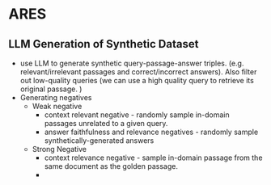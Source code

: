 
# ARES


## LLM Generation of Synthetic Dataset

- use LLM to generate synthetic query-passage-answer triples. (e.g. relevant/irrelevant passages and correct/incorrect answers). Also filter out low-quality queries (we can use a high quality query to retrieve its original passage. )
- Generating negatives
	- Weak negative
		- context relevant negative - randomly sample in-domain passages unrelated to a given query. 
		- answer faithfulness and relevance negatives - randomly sample synthetically-generated answers 
	- Strong Negative 
		- context relevance negative - sample in-domain passage from the same document as the golden passage.
		- 